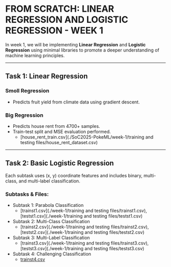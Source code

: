 # FROM SCRATCH: LINEAR REGRESSION AND LOGISTIC REGRESSION - WEEK 1

In week 1, we will be implementing **Linear Regression** and **Logistic Regression** using minimal libraries to promote a deeper understanding of machine learning principles.

---

## Task 1: Linear Regression

### Smoll Regression
- Predicts fruit yield from climate data using gradient descent. 
### Big Regression
- Predicts house rent from 4700+ samples.  
- Train-test split and MSE evaluation performed.   
  - [house_rent_train.csv](./SoC2025-PokeML/week-1/training and testing files/house_rent_dataset.csv) 
---

## Task 2: Basic Logistic Regression

Each subtask uses (x, y) coordinate features and includes binary, multi-class, and multi-label classification.

### Subtasks & Files:
- Subtask 1: Parabola Classification  
  - [trainst1.csv](./week-1/training and testing files/trainst1.csv), [testst1.csv](./week-1/training and testing files/testst1.csv)
- Subtask 2: Multi-Class Classification  
  - [trainst2.csv](./week-1/training and testing files/trainst2.csv), [testst2.csv](./week-1/training and testing files/testst2.csv)
- Subtask 3: Multi-Label Classification  
  - [trainst3.csv](./week-1/training and testing files/trainst3.csv), [testst3.csv](./week-1/training and testing files/testst3.csv)
- Subtask 4: Challenging Classification  
  - [trainst4.csv](./wee)
